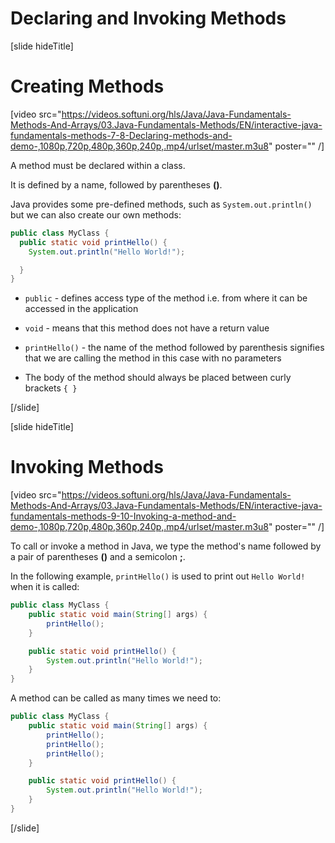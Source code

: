 # Declaring and Invoking Methods

[slide hideTitle]
# Creating Methods

[video src="https://videos.softuni.org/hls/Java/Java-Fundamentals-Methods-And-Arrays/03.Java-Fundamentals-Methods/EN/interactive-java-fundamentals-methods-7-8-Declaring-methods-and-demo-,1080p,720p,480p,360p,240p,.mp4/urlset/master.m3u8" poster="" /]

A method must be declared within a class.

It is defined by a name, followed by parentheses **()**.

Java provides some pre-defined methods, such as `System.out.println()` but we can also create our own methods:

```java
public class MyClass {
  public static void printHello() {
    System.out.println("Hello World!");

  }
}
```

- `public` - defines access type of the method i.e. from where it can be accessed in the application

- `void` - means that this method does not have a return value

- `printHello()` - the name of the method followed by parenthesis signifies that we are calling the method in this case with no parameters

- The body of the method should always be placed between curly brackets `{ }`

[/slide]

[slide hideTitle]
# Invoking Methods

[video src="https://videos.softuni.org/hls/Java/Java-Fundamentals-Methods-And-Arrays/03.Java-Fundamentals-Methods/EN/interactive-java-fundamentals-methods-9-10-Invoking-a-method-and-demo-,1080p,720p,480p,360p,240p,.mp4/urlset/master.m3u8" poster="" /]

To call or invoke a method in Java, we type the method's name followed by a pair of parentheses **()** and a semicolon **;**.

In the following example, `printHello()` is used to print out `Hello World!` when it is called:

```java live 
public class MyClass {
    public static void main(String[] args) {
        printHello();
    }

    public static void printHello() {
        System.out.println("Hello World!");
    }
}
```

A method can be called as many times we need to:

```java live 
public class MyClass {
    public static void main(String[] args) {
        printHello();
        printHello();
        printHello();
    }

    public static void printHello() {
        System.out.println("Hello World!");
    }
}
```
[/slide]
